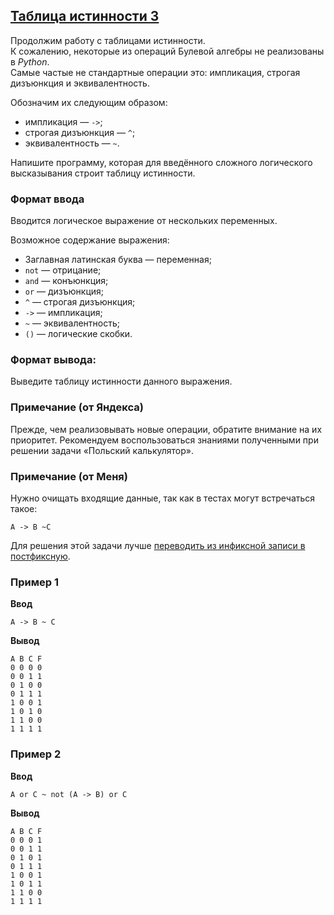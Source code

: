 ## [Таблица истинности 3](../../../solutions/3.4/34_t.py)

Продолжим работу с таблицами истинности.\
К сожалению, некоторые из операций Булевой алгебры не реализованы в _Python_.\
Самые частые не стандартные операции это: импликация, строгая дизъюнкция и эквивалентность.

Обозначим их следующим образом:

- импликация — `->`;
- строгая дизъюнкция — `^`;
- эквивалентность — `~`.

Напишите программу, которая для введённого сложного логического высказывания строит таблицу истинности.

### Формат ввода

Вводится логическое выражение от нескольких переменных.

Возможное содержание выражения:

- Заглавная латинская буква — переменная;
- `not` — отрицание;
- `and` — конъюнкция;
- `or` — дизъюнкция;
- `^` — строгая дизъюнкция;
- `->` — импликация;
- `~` — эквивалентность;
- `()` — логические скобки.

### Формат вывода:

Выведите таблицу истинности данного выражения.

### Примечание (от Яндекса)

Прежде, чем реализовывать новые операции, обратите внимание на их приоритет.
Рекомендуем воспользоваться знаниями полученными при решении задачи «Польский калькулятор».

### Примечание (от Меня)

Нужно очищать входящие данные, так как в тестах могут встречаться такое:

```plaintext
A -> B ~C
```

Для решения этой задачи лучше [переводить из инфиксной записи в постфиксную](https://www.youtube.com/live/km0E_i8Dtso?si=tnpIrI4mPoAVW1RG&t=1581).

### Пример 1

__Ввод__
```plaintext
A -> B ~ C
```

__Вывод__
```plaintext
A B C F
0 0 0 0
0 0 1 1
0 1 0 0
0 1 1 1
1 0 0 1
1 0 1 0
1 1 0 0
1 1 1 1
```

### Пример 2

__Ввод__
```plaintext
A or C ~ not (A -> B) or C
```

__Вывод__
```plaintext
A B C F
0 0 0 1
0 0 1 1
0 1 0 1
0 1 1 1
1 0 0 1
1 0 1 1
1 1 0 0
1 1 1 1
```